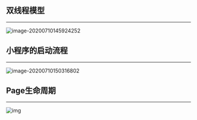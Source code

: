 ## 双线程模型

---

![image-20200710145924252](C:\Users\MZHlo\AppData\Roaming\Typora\typora-user-images\image-20200710145924252.png)



## 小程序的启动流程

---

![image-20200710150316802](C:\Users\MZHlo\AppData\Roaming\Typora\typora-user-images\image-20200710150316802.png)



## Page生命周期

---

![img](https://res.wx.qq.com/wxdoc/dist/assets/img/page-lifecycle.2e646c86.png)